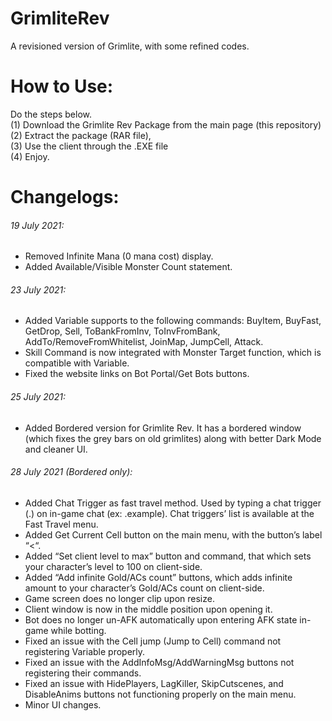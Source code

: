 # GrimliteRev
A revisioned version of Grimlite, with some refined codes. <br />
# How to Use:
Do the steps below.
<br />
(1) Download the Grimlite Rev Package from the main page (this repository) <br />
(2) Extract the package (RAR file), <br />
(3) Use the client through the .EXE file <br />
(4) Enjoy. <br />
# Changelogs:
###### 19 July 2021:
- Removed Infinite Mana (0 mana cost) display.
- Added Available/Visible Monster Count statement.
###### 23 July 2021:
- Added Variable supports to the following commands: BuyItem, BuyFast, GetDrop, Sell, ToBankFromInv, ToInvFromBank, AddTo/RemoveFromWhitelist, JoinMap, JumpCell, Attack.
- Skill Command is now integrated with Monster Target function, which is compatible with Variable.
- Fixed the website links on Bot Portal/Get Bots buttons.
###### 25 July 2021:
- Added Bordered version for Grimlite Rev. It has a bordered window (which fixes the grey bars on old grimlites) along with better Dark Mode and cleaner UI.
###### 28 July 2021 (Bordered only):
- Added Chat Trigger as fast travel method. Used by typing a chat trigger (.)  on in-game chat (ex: .example). Chat triggers’ list is available at the Fast Travel menu. 
- Added Get Current Cell button on the main menu, with the button’s label “<“.
- Added “Set client level to max” button and command, that which sets your character’s level to 100 on client-side.
- Added “Add infinite Gold/ACs count” buttons, which adds infinite amount to your character’s Gold/ACs count on client-side. 
- Game screen does no longer clip upon resize.
- Client window is now in the middle position upon opening it.
- Bot does no longer un-AFK automatically upon entering AFK state in-game while botting.
- Fixed an issue with the Cell jump (Jump to Cell) command not registering Variable properly.
- Fixed an issue with the AddInfoMsg/AddWarningMsg buttons not registering their commands.
- Fixed an issue with HidePlayers, LagKiller, SkipCutscenes, and DisableAnims buttons not functioning properly on the main menu.
- Minor UI changes.
